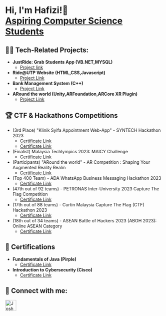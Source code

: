 <h1>Hi, I'm Hafizi!👋 <br/><a href="https://www.linkedin.com/in/hafizisapie/">Aspiring Computer Science Students</a></h1>

<h2>👨‍💻 Tech-Related Projects:</h2>

- <b>JustRide: Grab Students App (VB.NET,MYSQL)</b>
  - [Project link](https://github.com/Hafizii)
- <b>Ride@UTP Website (HTML,CSS,Javascript)</b>
  - [Project Link](https://github.com/Hafizii)
- <b>Bank Management System (C++)</b>
  - [Project Link](https://github.com/Hafizii)
- <b>ARound the world (Unity,ARFoundation,ARCore XR Plugin)</b>
  - [Project Link](https://github.com/Hafizii)

<!---
-<b>Portfolio Website (HTML,CSS,Javascript,ReactJS)</b>
-->

<h2>🏆 CTF & Hackathons Competitions</h2>

- (3rd Place) "Klinik Syifa Appointment Web-App" - SYNTECH Hackathon 2023
  - [Certificate Link](https://utpmy-my.sharepoint.com/:b:/g/personal/ahmad_22007490_utp_edu_my/EZC3i2GouLVCjsKSiPxxPbUBiNJAimBduGc61RV44lS73A)
  - [Certificate Link](https://utpmy-my.sharepoint.com/:b:/g/personal/ahmad_22007490_utp_edu_my/EbeINuXTRfxKg-3mLS4mXzQBrcAhIFKZOW2ufu86vNPS1A)
- (Finalist) Malaysia Techlympics 2023: MAICY Challenge
  - [Certificate Link](https://github.com/Hafizii)
- (Participants) "ARound the world" - AR Competition : Shaping Your Augmented Reality Realm
  - [Certificate Link](https://github.com/Hafizii)
- (Top 400 Team) - ADA WhatsApp Business Messaging Hackathon 2023
  - [Certificate Link](https://github.com/Hafizii)
- (47th out of 92 teams) - PETRONAS Inter-University 2023 Capture The Flag Competition
  - [Certificate Link](https://utpmy-my.sharepoint.com/:b:/g/personal/ahmad_22007490_utp_edu_my/EZAGLUh1eJNCufUwe6gQ3rwBiIz8tD8MPiHt_2-IOuVVew)
- (17th out of 88 teams) - Curtin Malaysia Capture The Flag (CTF) Hackathon 2023
  - [Certificate Link](https://utpmy-my.sharepoint.com/:i:/g/personal/ahmad_22007490_utp_edu_my/EeoQ-S3F5hBCgGMt_BahMR8BuNUAwEtUdGTvNN1l5BphBQ?e=NUe5KT)
- (18th out of 34 teams) - ASEAN Battle of Hackers 2023 (ABOH 2023): Online ASEAN Category
  - [Certificate Link](https://utpmy-my.sharepoint.com/:b:/g/personal/ahmad_22007490_utp_edu_my/EQixPSgAfeRKuGuq6uW8SRMBUfg_DSVGUmuc4ijCXq30Vw?e=TLbfAJ)



<h2>📜 Certifications</h2>

- <b>Fundamentals of Java (Pirple)</b>
  - [Certificate Link](https://utpmy-my.sharepoint.com/:b:/g/personal/ahmad_22007490_utp_edu_my/EebjcWs0j01Nm-UsV_SHcGwBFSieknohO_0jzdVyFLzbSw?e=qUaO0H)
- <b>Introduction to Cybersecurity (Cisco)</b>
  - [Certificate Link](https://utpmy-my.sharepoint.com/:b:/g/personal/ahmad_22007490_utp_edu_my/EeExn8gSXPJEoNfkg8HGrNMBKG2kFD_GwciYB6jBwDCzkQ?e=BlaJOK)



<h2> 🤳 Connect with me:</h2>

[<img align="left" alt="JoshMadakor | LinkedIn" width="35px" src="https://cdn.jsdelivr.net/npm/simple-icons@v3/icons/linkedin.svg" />][linkedin]

[linkedin]: https://www.linkedin.com/in/hafizisapie/

